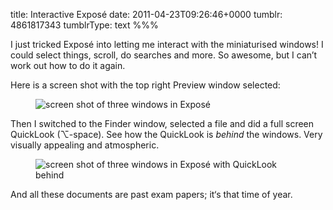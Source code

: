 title: Interactive Exposé
date: 2011-04-23T09:26:46+0000
tumblr: 4861817343
tumblrType: text
%%%

I just tricked Expos&eacute; into letting me interact with the miniaturised windows! I could select things, scroll, do searches and more. So awesome, but I can’t work out how to do it again.

Here is a screen shot with the top right Preview window selected:

<figure class="tmblr-full" data-orig-height="312" data-orig-width="500"><img class="mbp" src="45f18a82d02d2ef1ba686482471ea5fae332b501.png" alt="screen shot of three windows in Expos&eacute;" data-orig-height="312" data-orig-width="500"></figure>

Then I switched to the Finder window, selected a file and did a full screen QuickLook (⌥-space). See how the QuickLook is *behind* the windows. Very visually appealing and atmospheric.

<figure class="tmblr-full" data-orig-height="312" data-orig-width="500"><img class="mbp" src="6c0c1db6b8eb7ecd947a26ccc0dc1cfdf02b44b2.png" alt="screen shot of three windows in Expos&eacute; with QuickLook behind" data-orig-height="312" data-orig-width="500"></figure>

And all these documents are past exam papers; it‘s that time of year.
